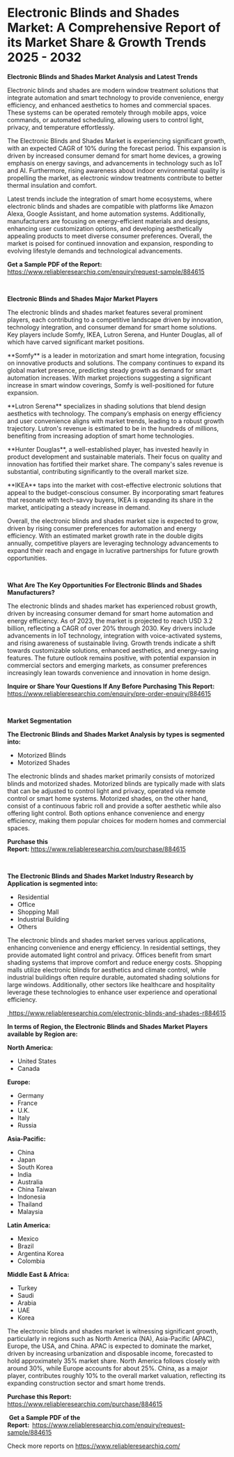 <p><h1>Electronic Blinds and Shades Market: A Comprehensive Report of its Market Share & Growth Trends 2025 - 2032</h1></p><p><strong>Electronic Blinds and Shades Market Analysis and Latest Trends</strong></p>
<p><p>Electronic blinds and shades are modern window treatment solutions that integrate automation and smart technology to provide convenience, energy efficiency, and enhanced aesthetics to homes and commercial spaces. These systems can be operated remotely through mobile apps, voice commands, or automated scheduling, allowing users to control light, privacy, and temperature effortlessly.</p><p>The Electronic Blinds and Shades Market is experiencing significant growth, with an expected CAGR of 10% during the forecast period. This expansion is driven by increased consumer demand for smart home devices, a growing emphasis on energy savings, and advancements in technology such as IoT and AI. Furthermore, rising awareness about indoor environmental quality is propelling the market, as electronic window treatments contribute to better thermal insulation and comfort.</p><p>Latest trends include the integration of smart home ecosystems, where electronic blinds and shades are compatible with platforms like Amazon Alexa, Google Assistant, and home automation systems. Additionally, manufacturers are focusing on energy-efficient materials and designs, enhancing user customization options, and developing aesthetically appealing products to meet diverse consumer preferences. Overall, the market is poised for continued innovation and expansion, responding to evolving lifestyle demands and technological advancements.</p></p>
<p><strong>Get a Sample PDF of the Report:&nbsp;</strong> <a href="https://www.reliableresearchiq.com/enquiry/request-sample/884615?utm_campaign=3452&utm_medium=2&utm_source=Github&utm_content=ia&utm_term=05042025&utm_id=electronic-blinds-and-shades">https://www.reliableresearchiq.com/enquiry/request-sample/884615</a></p>
<p>&nbsp;</p>
<p><strong>Electronic Blinds and Shades Major Market Players</strong></p>
<p><p>The electronic blinds and shades market features several prominent players, each contributing to a competitive landscape driven by innovation, technology integration, and consumer demand for smart home solutions. Key players include Somfy, IKEA, Lutron Serena, and Hunter Douglas, all of which have carved significant market positions.</p><p>**Somfy** is a leader in motorization and smart home integration, focusing on innovative products and solutions. The company continues to expand its global market presence, predicting steady growth as demand for smart automation increases. With market projections suggesting a significant increase in smart window coverings, Somfy is well-positioned for future expansion.</p><p>**Lutron Serena** specializes in shading solutions that blend design aesthetics with technology. The company’s emphasis on energy efficiency and user convenience aligns with market trends, leading to a robust growth trajectory. Lutron's revenue is estimated to be in the hundreds of millions, benefiting from increasing adoption of smart home technologies.</p><p>**Hunter Douglas**, a well-established player, has invested heavily in product development and sustainable materials. Their focus on quality and innovation has fortified their market share. The company's sales revenue is substantial, contributing significantly to the overall market size.</p><p>**IKEA** taps into the market with cost-effective electronic solutions that appeal to the budget-conscious consumer. By incorporating smart features that resonate with tech-savvy buyers, IKEA is expanding its share in the market, anticipating a steady increase in demand.</p><p>Overall, the electronic blinds and shades market size is expected to grow, driven by rising consumer preferences for automation and energy efficiency. With an estimated market growth rate in the double digits annually, competitive players are leveraging technology advancements to expand their reach and engage in lucrative partnerships for future growth opportunities.</p></p>
<p>&nbsp;</p>
<p><strong>What Are The Key Opportunities For Electronic Blinds and Shades Manufacturers?</strong></p>
<p><p>The electronic blinds and shades market has experienced robust growth, driven by increasing consumer demand for smart home automation and energy efficiency. As of 2023, the market is projected to reach USD 3.2 billion, reflecting a CAGR of over 20% through 2030. Key drivers include advancements in IoT technology, integration with voice-activated systems, and rising awareness of sustainable living. Growth trends indicate a shift towards customizable solutions, enhanced aesthetics, and energy-saving features. The future outlook remains positive, with potential expansion in commercial sectors and emerging markets, as consumer preferences increasingly lean towards convenience and innovation in home design.</p></p>
<p><strong>Inquire or Share Your Questions If Any Before Purchasing This Report:</strong> <a href="https://www.reliableresearchiq.com/enquiry/pre-order-enquiry/884615?utm_campaign=3452&utm_medium=2&utm_source=Github&utm_content=ia&utm_term=05042025&utm_id=electronic-blinds-and-shades">https://www.reliableresearchiq.com/enquiry/pre-order-enquiry/884615</a></p>
<p>&nbsp;</p>
<p><strong>Market Segmentation</strong></p>
<p><strong>The Electronic Blinds and Shades Market Analysis by types is segmented into:</strong></p>
<p><ul><li>Motorized Blinds</li><li>Motorized Shades</li></ul></p>
<p><p>The electronic blinds and shades market primarily consists of motorized blinds and motorized shades. Motorized blinds are typically made with slats that can be adjusted to control light and privacy, operated via remote control or smart home systems. Motorized shades, on the other hand, consist of a continuous fabric roll and provide a softer aesthetic while also offering light control. Both options enhance convenience and energy efficiency, making them popular choices for modern homes and commercial spaces.</p></p>
<p><strong>Purchase this Report:&nbsp;</strong><a href="https://www.reliableresearchiq.com/purchase/884615?utm_campaign=3452&utm_medium=2&utm_source=Github&utm_content=ia&utm_term=05042025&utm_id=electronic-blinds-and-shades">https://www.reliableresearchiq.com/purchase/884615</a></p>
<p>&nbsp;</p>
<p><strong>The Electronic Blinds and Shades Market Industry Research by Application is segmented into:</strong></p>
<p><ul><li>Residential</li><li>Office</li><li>Shopping Mall</li><li>Industrial Building</li><li>Others</li></ul></p>
<p><p>The electronic blinds and shades market serves various applications, enhancing convenience and energy efficiency. In residential settings, they provide automated light control and privacy. Offices benefit from smart shading systems that improve comfort and reduce energy costs. Shopping malls utilize electronic blinds for aesthetics and climate control, while industrial buildings often require durable, automated shading solutions for large windows. Additionally, other sectors like healthcare and hospitality leverage these technologies to enhance user experience and operational efficiency.</p></p>
<p><a href="https://www.reliableresearchiq.com/electronic-blinds-and-shades-r884615?utm_campaign=3452&utm_medium=2&utm_source=Github&utm_content=ia&utm_term=05042025&utm_id=electronic-blinds-and-shades">&nbsp;https://www.reliableresearchiq.com/electronic-blinds-and-shades-r884615</a></p>
<p><strong>In terms of Region, the Electronic Blinds and Shades Market Players available by Region are:</strong></p>
<p>
    <p> <strong> North America: </strong>
        <ul>
            <li>United States</li>
            <li>Canada</li>
        </ul>
        </p> 
    <p> <strong> Europe: </strong>
        <ul>
            <li>Germany</li>
            <li>France</li>
            <li>U.K.</li>
            <li>Italy</li>
            <li>Russia</li>
        </ul>
        </p> 
    <p> <strong> Asia-Pacific: </strong>
        <ul>
            <li>China</li>
            <li>Japan</li>
            <li>South Korea</li>
            <li>India</li>
            <li>Australia</li>
            <li>China Taiwan</li>
            <li>Indonesia</li>
            <li>Thailand</li>
            <li>Malaysia</li>
        </ul>
        </p> 
    <p> <strong> Latin America: </strong>
        <ul>
            <li>Mexico</li>
            <li>Brazil</li>
            <li>Argentina Korea</li>
            <li>Colombia</li>
        </ul>
        </p> 
    <p> <strong> Middle East & Africa: </strong>
        <ul>
            <li>Turkey</li>
            <li>Saudi</li>
            <li>Arabia</li>
            <li>UAE</li>
            <li>Korea</li>
        </ul>
    </p>
    </p>
<p><p>The electronic blinds and shades market is witnessing significant growth, particularly in regions such as North America (NA), Asia-Pacific (APAC), Europe, the USA, and China. APAC is expected to dominate the market, driven by increasing urbanization and disposable income, forecasted to hold approximately 35% market share. North America follows closely with around 30%, while Europe accounts for about 25%. China, as a major player, contributes roughly 10% to the overall market valuation, reflecting its expanding construction sector and smart home trends.</p></p>
<p><strong>Purchase this Report: </strong><a href="https://www.reliableresearchiq.com/purchase/884615?utm_campaign=3452&utm_medium=2&utm_source=Github&utm_content=ia&utm_term=05042025&utm_id=electronic-blinds-and-shades">https://www.reliableresearchiq.com/purchase/884615</a></p>
<p>&nbsp;<strong>Get a Sample PDF of the Report:&nbsp;&nbsp;</strong><a href="https://www.reliableresearchiq.com/enquiry/request-sample/884615?utm_campaign=3452&utm_medium=2&utm_source=Github&utm_content=ia&utm_term=05042025&utm_id=electronic-blinds-and-shades">https://www.reliableresearchiq.com/enquiry/request-sample/884615</a></p>
<p><strong></strong></p>
<p>Check more reports on <a href="https://www.reliableresearchiq.com/?utm_campaign=3452&utm_medium=2&utm_source=Github&utm_content=ia&utm_term=05042025&utm_id=electronic-blinds-and-shades">https://www.reliableresearchiq.com/</a></p>